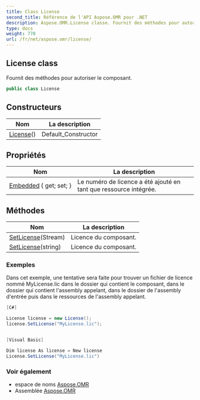 ```yaml
---
title: Class License
second_title: Référence de l'API Aspose.OMR pour .NET
description: Aspose.OMR.License classe. Fournit des méthodes pour autoriser le composant.
type: docs
weight: 770
url: /fr/net/aspose.omr/license/
---
```

## License class

Fournit des méthodes pour autoriser le composant.

```csharp
public class License
```

## Constructeurs

| Nom | La description |
| --- | --- |
| [License](license/)() | Default_Constructor |

## Propriétés

| Nom | La description |
| --- | --- |
| [Embedded](../../aspose.omr/license/embedded/) { get; set; } | Le numéro de licence a été ajouté en tant que ressource intégrée. |

## Méthodes

| Nom | La description |
| --- | --- |
| [SetLicense](../../aspose.omr/license/setlicense/#setlicense)(Stream) | Licence du composant. |
| [SetLicense](../../aspose.omr/license/setlicense/#setlicense_1)(string) | Licence du composant. |

### Exemples

Dans cet exemple, une tentative sera faite pour trouver un fichier de licence nommé MyLicense.lic dans le dossier qui contient le composant, dans le dossier qui contient l'assembly appelant, dans le dossier de l'assembly d'entrée puis dans le ressources de l'assembly appelant.

```csharp
[C#]

License license = new License();
license.SetLicense("MyLicense.lic");


[Visual Basic]

Dim license As license = New license
License.SetLicense("MyLicense.lic")
```

### Voir également

* espace de noms [Aspose.OMR](../../aspose.omr/)
* Assemblée [Aspose.OMR](../../)


